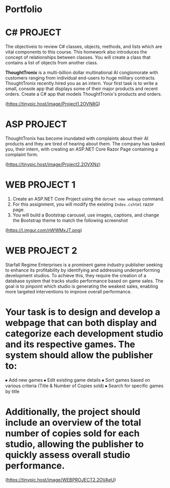 # Portfolio

# C# PROJECT
The objectiveis to review C# classes, objects, methods, and lists which are vital components to this course. This homework also introduces the concept of relationships between classes. You will create a class that contains a list of objects from another class.

**ThoughtTronix** is a multi-billion dollar multinational AI conglomorate with customers ranging from individual end-users to huge military contracts. ThoughtTronix recently hired you as an intern. Your first task is to write a small, console app that displays some of their major products and recent orders. Create a C# app that models ThoughtTronix's products and orders. 

(https://tinypic.host/image/Project1.2OVN8G)

# ASP PROJECT
ThoughtTronix has become inundated with complaints about their AI products and they are tired of hearing about them. The company has tasked you, their intern, with creating an ASP.NET Core Razor Page containing a complaint form.

(https://tinypic.host/image/Project2.2OVXNz)

# WEB PROJECT 1

1. Create an ASP.NET Core Project using the `dotnet new webapp` command.
2. For this assignment, you will modify the existing `Index.cshtml` razor page.
3. You will build a Bootstrap carousel, use images, captions, and change the Bootstrap theme to match the following screenshot 

(https://i.imgur.com/nWWMxJT.png)




# WEB PROJECT 2

Starfall Regime Enterprises is a prominent game industry publisher seeking to enhance its profitability by identifying and addressing underperforming development studios. To achieve this, they require the creation of a database system that tracks studio performance based on game sales. The goal is to pinpoint which studio is generating the weakest sales, enabling more targeted interventions to improve overall performance.

# Your task is to design and develop a webpage that can both display and categorize each development studio and its respective games. The system should allow the publisher to:

⦁	Add new games
⦁	Edit existing game details
⦁	Sort games based on various criteria (Title & Number of Copies sold)
⦁	Search for specific games by title 

# Additionally, the project should include an overview of the total number of copies sold for each studio, allowing the publisher to quickly assess overall studio performance.

(https://tinypic.host/image/WEBPROJECT2.2OVAeU)

